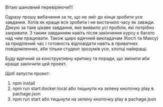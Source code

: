 Вітаю шановний перевіряючи!!!

Одразу прошу вибачення за те, що не зміг до кінця зробити усе завдання. Хотів як краще все зробити і не вистачило часу як завжди. 
Дякую за таке цікаве завдання, яке виявило усі пробіли, які потрібно закривати. З таким завданням навіть після закінчення курсу є багато над чим працювати.
Також щиро вдячний викладачам (Кості та Максу) за приділений час і готовність відповідати навіть в приватних повідомленнях, аби тільки студент зрозумів усе, хлопці найкращі.

Буду вдячний за конструктивну критику та поради, що змінити аби краще закінчити цей проект.

Щоб запусти проект:

1. npm install
2. npm run start:docker:local або тицьнути на зелену кнопочку play в pachage.json
3. npm run start або тицьнути на зелену кнопочку play в pachage.json

